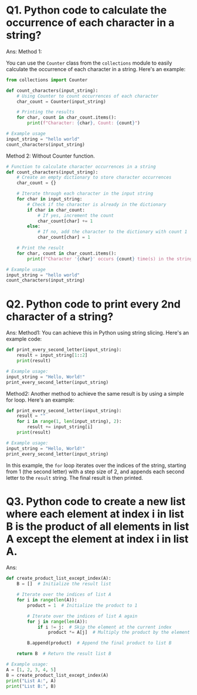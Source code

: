 # Q1. Python code to calculate the occurrence of each character in a string?
Ans:
Method 1:

You can use the `Counter` class from the `collections` module to easily calculate the occurrence of each character in a string. Here's an example:

```python
from collections import Counter

def count_characters(input_string):
    # Using Counter to count occurrences of each character
    char_count = Counter(input_string)

    # Printing the results
    for char, count in char_count.items():
        print(f"Character: {char}, Count: {count}")

# Example usage
input_string = "hello world"
count_characters(input_string)
```


Method 2: Without Counter function.

```python
# Function to calculate character occurrences in a string
def count_characters(input_string):
    # Create an empty dictionary to store character occurrences
    char_count = {}

    # Iterate through each character in the input string
    for char in input_string:
        # Check if the character is already in the dictionary
        if char in char_count:
            # If yes, increment the count
            char_count[char] += 1
        else:
            # If no, add the character to the dictionary with count 1
            char_count[char] = 1

    # Print the result
    for char, count in char_count.items():
        print(f"Character '{char}' occurs {count} time(s) in the string.")

# Example usage
input_string = "hello world"
count_characters(input_string)
```
# Q2. Python code to print every 2nd character of a string?
Ans:
Method1: You can achieve this in Python using string slicing. Here's an example code:

```python
def print_every_second_letter(input_string):
    result = input_string[1::2]
    print(result)

# Example usage:
input_string = "Hello, World!"
print_every_second_letter(input_string)
```

Method2: Another method to achieve the same result is by using a simple for loop. Here's an example:

```python
def print_every_second_letter(input_string):
    result = ""
    for i in range(1, len(input_string), 2):
        result += input_string[i]
    print(result)

# Example usage:
input_string = "Hello, World!"
print_every_second_letter(input_string)
```

In this example, the `for` loop iterates over the indices of the string, starting from 1 (the second letter) with a step size of 2, and appends each second letter to the `result` string. The final result is then printed.

# Q3. Python code to create a new list where each element at index i in list B is the product of all elements in list A except the element at index i in list A.
Ans: 

```python
def create_product_list_except_index(A):
    B = []  # Initialize the result list

    # Iterate over the indices of list A
    for i in range(len(A)):
        product = 1  # Initialize the product to 1

        # Iterate over the indices of list A again
        for j in range(len(A)):
            if i != j:  # Skip the element at the current index
                product *= A[j]  # Multiply the product by the element at index j

        B.append(product)  # Append the final product to list B

    return B  # Return the result list B

# Example usage:
A = [1, 2, 3, 4, 5]
B = create_product_list_except_index(A)
print("List A:", A)
print("List B:", B)
```
